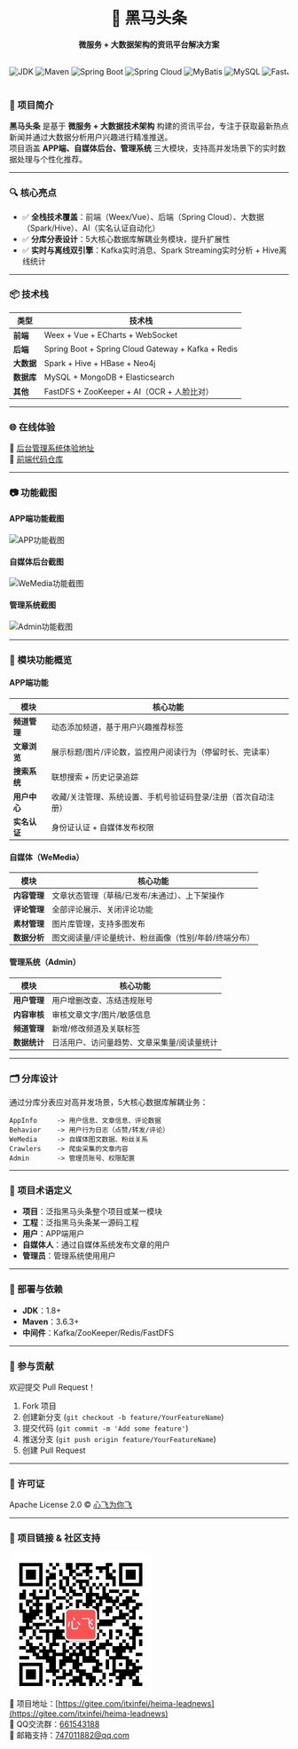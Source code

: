 <div align="center">  
  <h1>🚀 黑马头条</h1>  
  <p><strong>微服务 + 大数据架构的资讯平台解决方案</strong></p>  

<div style="white-space: nowrap; overflow-x: auto; padding: 15px 0;">
  <img alt="JDK" src="https://img.shields.io/badge/JDK-1.8%2B-brightgreen">
  <img alt="Maven" src="https://img.shields.io/badge/Maven-3.x%2B-yellowgreen">
  <img alt="Spring Boot" src="https://img.shields.io/badge/Spring%20Boot-2.1.5.RELEASE-brightgreen">
  <img alt="Spring Cloud" src="https://img.shields.io/badge/Spring%20Cloud-Greenwich.RELEASE-orange">
  <img alt="MyBatis" src="https://img.shields.io/badge/MyBatis-3.5.1-blue">
  <img alt="MySQL" src="https://img.shields.io/badge/MySQL-5.1.1-blueviolet">
  <img alt="FastJSON" src="https://img.shields.io/badge/FastJSON-1.2.58-success">
  <img alt="Jackson" src="https://img.shields.io/badge/Jackson-2.9.9-informational">
  <img alt="JWT" src="https://img.shields.io/badge/JWT-0.9.1-lightgrey">
  <img alt="Apache Commons IO" src="https://img.shields.io/badge/Apache%20Commons%20IO-2.6-lightgrey">
  <img alt="Apache Commons Codec" src="https://img.shields.io/badge/Apache%20Commons%20Codec-1.12-lightgrey">
  <img alt="Apache Commons Lang3" src="https://img.shields.io/badge/Apache%20Commons%20Lang3-3.5-lightgrey">
  <img alt="Elasticsearch" src="https://img.shields.io/badge/Elasticsearch-7.2.0-red">
  <img alt="Kafka" src="https://img.shields.io/badge/Kafka-2.2.7.RELEASE-red">
  <img alt="Curator" src="https://img.shields.io/badge/Curator-4.2.0-red">
  <img alt="前端" src="https://img.shields.io/badge/前端-Vue3%20+%20Weex-blueviolet">  
  <img alt="前端框架" src="https://img.shields.io/badge/前端框架-ECharts%20+%20Vant-orange">  
</div>

 </div>

### 🌟 项目简介  
**黑马头条** 是基于 **微服务 + 大数据技术架构** 构建的资讯平台，专注于获取最新热点新闻并通过大数据分析用户兴趣进行精准推送。  
项目涵盖 **APP端、自媒体后台、管理系统** 三大模块，支持高并发场景下的实时数据处理与个性化推荐。  

---

### 🔍 核心亮点  
- ✅ **全栈技术覆盖**：前端（Weex/Vue）、后端（Spring Cloud）、大数据（Spark/Hive）、AI（实名认证自动化）  
- ✅ **分库分表设计**：5大核心数据库解耦业务模块，提升扩展性  
- ✅ **实时与离线双引擎**：Kafka实时消息、Spark Streaming实时分析 + Hive离线统计  

---

### 📦 技术栈 
| 类型       | 技术栈                                                                 |
|------------|------------------------------------------------------------------------|
| **前端**   | Weex + Vue + ECharts + WebSocket                                        |
| **后端**   | Spring Boot + Spring Cloud Gateway + Kafka + Redis                    |
| **大数据** | Spark + Hive + HBase + Neo4j                                          |
| **数据库** | MySQL + MongoDB + Elasticsearch                                       |
| **其他**   | FastDFS + ZooKeeper + AI（OCR + 人脸比对）                            |

---

### 🌐 在线体验  
🔗 [后台管理系统体验地址](https://heima-admin-java.itheima.net/#/login)  
📁 [前端代码仓库](https://gitee.com/itxinfei/heima-leadnews-portal)  

---

### 📷 功能截图  
#### **APP端功能截图**  
![APP功能截图](https://broadscope-dialogue-new.oss-cn-beijing.aliyuncs.com/output/20250516/16647e76ac21a04f586176b03858a1b6.png?Expires=1778894083&OSSAccessKeyId=LTAI5tL97mBYzVcjkG1cUyin&Signature=WiMEbH6W4nkSQIpEp%2FgaT0A0X6I%3D)  

#### **自媒体后台截图**  
![WeMedia功能截图](https://broadscope-dialogue-new.oss-cn-beijing.aliyuncs.com/output/20250516/f063d0e70f0abeca273018be557b0fd3.png?Expires=1778894083&OSSAccessKeyId=LTAI5tL97mBYzVcjkG1cUyin&Signature=4igLiywn2z3eZBQqnW3sKH0jGYg%3D)  

#### **管理系统截图**  
![Admin功能截图](https://broadscope-dialogue-new.oss-cn-beijing.aliyuncs.com/output/20250516/b76428e6a09d058a30f3739af1e76562.png?Expires=1778894083&OSSAccessKeyId=LTAI5tL97mBYzVcjkG1cUyin&Signature=CD6IkQ1NdV7S8YGw%2FU3AZ5KGcig%3D)  

---

### 🧩 模块功能概览  

#### **APP端功能**  
| 模块         | 核心功能                                                                 |
|--------------|--------------------------------------------------------------------------|
| **频道管理** | 动态添加频道，基于用户兴趣推荐标签                                        |
| **文章浏览** | 展示标题/图片/评论数，监控用户阅读行为（停留时长、完读率）                |
| **搜索系统** | 联想搜索 + 历史记录追踪                                                 |
| **用户中心** | 收藏/关注管理、系统设置、手机号验证码登录/注册（首次自动注册）            |
| **实名认证** | 身份证认证 + 自媒体发布权限                                             |

#### **自媒体（WeMedia）**  
| 模块         | 核心功能                                                                 |
|--------------|--------------------------------------------------------------------------|
| **内容管理** | 文章状态管理（草稿/已发布/未通过）、上下架操作                            |
| **评论管理** | 全部评论展示、关闭评论功能                                                |
| **素材管理** | 图片库管理，支持多图发布                                                  |
| **数据分析** | 图文阅读量/评论量统计、粉丝画像（性别/年龄/终端分布）                      |

#### **管理系统（Admin）**  
| 模块         | 核心功能                                                                 |
|--------------|--------------------------------------------------------------------------|
| **用户管理** | 用户增删改查、冻结违规账号                                                |
| **内容审核** | 审核文章文字/图片/敏感信息                                                |
| **频道管理** | 新增/修改频道及关联标签                                                   |
| **数据统计** | 日活用户、访问量趋势、文章采集量/阅读量统计                               |

---

### 🗂️ 分库设计  
通过分库分表应对高并发场景，5大核心数据库解耦业务：  
```plaintext
AppInfo     -> 用户信息、文章信息、评论数据  
Behavior    -> 用户行为日志（点赞/转发/评论）  
WeMedia     -> 自媒体图文数据、粉丝关系  
Crawlers    -> 爬虫采集的文章内容  
Admin       -> 管理员账号、权限配置  
```

---

### 📄 项目术语定义  
- **项目**：泛指黑马头条整个项目或某一模块  
- **工程**：泛指黑马头条某一源码工程  
- **用户**：APP端用户  
- **自媒体人**：通过自媒体系统发布文章的用户  
- **管理员**：管理系统使用用户  

---

### 🧾 部署与依赖  
- **JDK**：1.8+  
- **Maven**：3.6.3+  
- **中间件**：Kafka/ZooKeeper/Redis/FastDFS  

---

### 🤝 参与贡献  
欢迎提交 Pull Request！  
1. Fork 项目  
2. 创建新分支 (`git checkout -b feature/YourFeatureName`)  
3. 提交代码 (`git commit -m 'Add some feature'`)  
4. 推送分支 (`git push origin feature/YourFeatureName`)  
5. 创建 Pull Request  

---

### 📜 许可证  
Apache License 2.0 © [心飞为你飞](https://gitee.com/itxinfei)  

---
### 🔗 项目链接 & 社区支持  
![微信公众号二维码](docs/心飞为你飞.jpg)  
🚀 项目地址：[https://gitee.com/itxinfei/heima-leadnews](https://gitee.com/itxinfei/heima-leadnews)  
👥 QQ交流群：[661543188](https://qm.qq.com/cgi-bin/qm/qr?k=gNgch-wCkfUu-QbI7DZSudrax2BN7vY0&jump_from=webapi&authKey=QHSRnxQvu+h5S3AXGn/DSHrVPiFQAYEk6bSlCE1lS276SFjQAUagV4FG7bHf0OSM)  
📧 邮箱支持：[747011882@qq.com](http://mail.qq.com/cgi-bin/qm_share?t=qm_mailme&email=f0hLSE9OTkdHTT8ODlEcEBI)  



